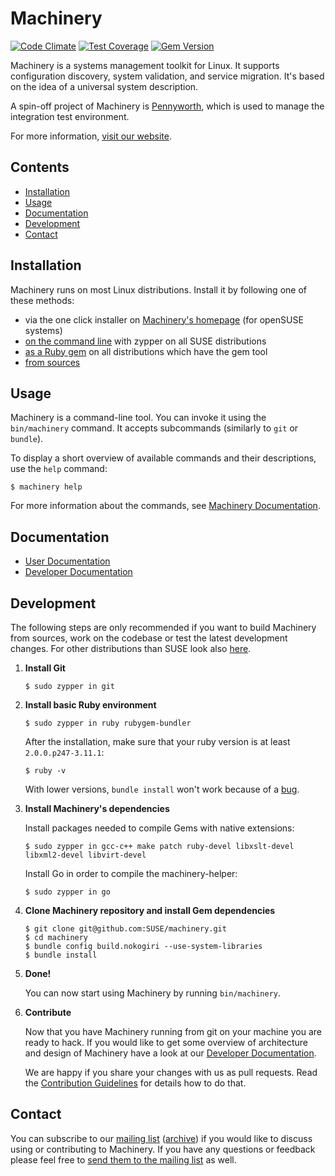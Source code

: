 # Machinery

[![Code Climate](https://codeclimate.com/github/SUSE/machinery/badges/gpa.svg)](https://codeclimate.com/github/SUSE/machinery)
[![Test Coverage](https://codeclimate.com/github/SUSE/machinery/badges/coverage.svg)](https://codeclimate.com/github/SUSE/machinery/coverage)
[![Gem Version](https://badge.fury.io/rb/machinery-tool.svg)](http://badge.fury.io/rb/machinery-tool)

Machinery is a systems management toolkit for Linux. It supports configuration
discovery, system validation, and service migration. It's based on the idea of a
universal system description.

A spin-off project of Machinery is
[Pennyworth](https://github.com/SUSE/pennyworth), which is used to manage the
integration test environment.

For more information, [visit our website](http://machinery-project.org/).

## Contents

  * [Installation](#installation)
  * [Usage](#usage)
  * [Documentation](#documentation)
  * [Development](#development)
  * [Contact](#contact)

## Installation

Machinery runs on most Linux distributions. Install it by following one of these methods:

* via the one click installer on [Machinery's homepage](http://machinery-project.org) (for openSUSE systems)
* [on the command line](https://github.com/SUSE/machinery/wiki/Installation-on-SUSE-Distributions) with zypper on all SUSE distributions
* [as a Ruby gem](https://github.com/SUSE/machinery/wiki/Installation-on-Other-Distributions) on all distributions which have the gem tool
* [from sources](#development)

## Usage

Machinery is a command-line tool. You can invoke it using the `bin/machinery`
command. It accepts subcommands (similarly to `git` or `bundle`).

To display a short overview of available commands and their descriptions, use
the `help` command:

    $ machinery help

For more information about the commands, see
[Machinery Documentation](http://machinery-project.org/docs).

## Documentation
* [User Documentation](http://machinery-project.org/docs)
* [Developer Documentation](https://github.com/SUSE/machinery/tree/master/docs)

## Development

The following steps are only recommended if you want to build Machinery from
sources, work on the codebase or test the latest development changes. For other
distributions than SUSE look also
[here](https://github.com/SUSE/machinery/wiki/Installation-on-Other-Distributions).

  1. **Install Git**

         $ sudo zypper in git

  2. **Install basic Ruby environment**

         $ sudo zypper in ruby rubygem-bundler

     After the installation, make sure that your ruby version is at least
     `2.0.0.p247-3.11.1`:

         $ ruby -v

     With lower versions, `bundle install` won't work because of a
     [bug](https://bugzilla.novell.com/show_bug.cgi?id=858100).

  3. **Install Machinery's dependencies**

     Install packages needed to compile Gems with native extensions:

         $ sudo zypper in gcc-c++ make patch ruby-devel libxslt-devel libxml2-devel libvirt-devel

     Install Go in order to compile the machinery-helper:

         $ sudo zypper in go

  4. **Clone Machinery repository and install Gem dependencies**

         $ git clone git@github.com:SUSE/machinery.git
         $ cd machinery
         $ bundle config build.nokogiri --use-system-libraries
         $ bundle install

  5. **Done!**

     You can now start using Machinery by running `bin/machinery`.

  6. **Contribute**

     Now that you have Machinery running from git on your machine you are ready to hack. If you would like to get some overview of architecture and design of Machinery have a look at our [Developer Documentation](https://github.com/SUSE/machinery/tree/master/docs).

     We are happy if you share your changes with us as pull requests. Read the [Contribution Guidelines](https://github.com/SUSE/machinery/blob/master/CONTRIBUTING.md#machinery-contribution-guidelines) for details how to do that.

## Contact

You can subscribe to our
[mailing list](http://lists.suse.com/mailman/listinfo/machinery)
([archive](http://lists.suse.com/pipermail/machinery/)) if you would like to
discuss using or contributing to Machinery. If you have any questions or
feedback please feel free to
[send them to the mailing list](mailto:machinery@lists.suse.com) as well.
